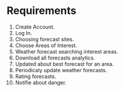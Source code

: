 # Requirements

1. Create Account.
2. Log In.
3. Choosing forecast sites.
4. Choose Areas of Interest.
5. Weather forecast searching  interest areas.
6. Download all forecasts analytics.
7. Updated about best forecast for an area.
8. Periodicaly update weather forecasts.
9. Rating forecasts.
10. Notifie about danger.

